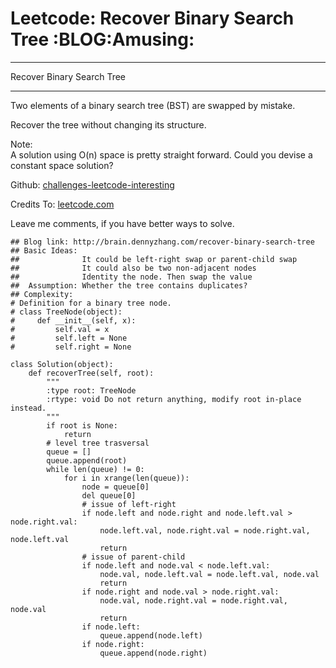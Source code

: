 # Leetcode: Recover Binary Search Tree     :BLOG:Amusing:


---

Recover Binary Search Tree  

---

Two elements of a binary search tree (BST) are swapped by mistake.  

Recover the tree without changing its structure.  

Note:  
A solution using O(n) space is pretty straight forward. Could you devise a constant space solution?  

Github: [challenges-leetcode-interesting](https://github.com/DennyZhang/challenges-leetcode-interesting/tree/master/recover-binary-search-tree)  

Credits To: [leetcode.com](https://leetcode.com/problems/recover-binary-search-tree/description/)  

Leave me comments, if you have better ways to solve.  

    ## Blog link: http://brain.dennyzhang.com/recover-binary-search-tree
    ## Basic Ideas:
    ##              It could be left-right swap or parent-child swap
    ##              It could also be two non-adjacent nodes
    ##              Identity the node. Then swap the value
    ##  Assumption: Whether the tree contains duplicates?
    ## Complexity:
    # Definition for a binary tree node.
    # class TreeNode(object):
    #     def __init__(self, x):
    #         self.val = x
    #         self.left = None
    #         self.right = None
    
    class Solution(object):
        def recoverTree(self, root):
            """
            :type root: TreeNode
            :rtype: void Do not return anything, modify root in-place instead.
            """
            if root is None:
                return
            # level tree trasversal
            queue = []
            queue.append(root)
            while len(queue) != 0:
                for i in xrange(len(queue)):
                    node = queue[0]
                    del queue[0]
                    # issue of left-right
                    if node.left and node.right and node.left.val > node.right.val:
                        node.left.val, node.right.val = node.right.val, node.left.val
                        return
                    # issue of parent-child
                    if node.left and node.val < node.left.val:
                        node.val, node.left.val = node.left.val, node.val
                        return
                    if node.right and node.val > node.right.val:
                        node.val, node.right.val = node.right.val, node.val
                        return
                    if node.left:
                        queue.append(node.left)
                    if node.right:
                        queue.append(node.right)